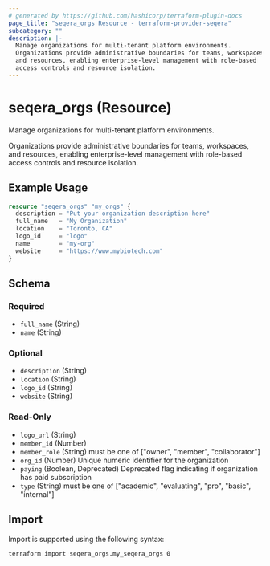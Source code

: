 ```yaml
---
# generated by https://github.com/hashicorp/terraform-plugin-docs
page_title: "seqera_orgs Resource - terraform-provider-seqera"
subcategory: ""
description: |-
  Manage organizations for multi-tenant platform environments.
  Organizations provide administrative boundaries for teams, workspaces,
  and resources, enabling enterprise-level management with role-based
  access controls and resource isolation.
---
```


# seqera_orgs (Resource)

Manage organizations for multi-tenant platform environments.

Organizations provide administrative boundaries for teams, workspaces,
and resources, enabling enterprise-level management with role-based
access controls and resource isolation.

## Example Usage

```terraform
resource "seqera_orgs" "my_orgs" {
  description = "Put your organization description here"
  full_name   = "My Organization"
  location    = "Toronto, CA"
  logo_id     = "logo"
  name        = "my-org"
  website     = "https://www.mybiotech.com"
}
```

<!-- schema generated by tfplugindocs -->
## Schema

### Required

- `full_name` (String)
- `name` (String)

### Optional

- `description` (String)
- `location` (String)
- `logo_id` (String)
- `website` (String)

### Read-Only

- `logo_url` (String)
- `member_id` (Number)
- `member_role` (String) must be one of ["owner", "member", "collaborator"]
- `org_id` (Number) Unique numeric identifier for the organization
- `paying` (Boolean, Deprecated) Deprecated flag indicating if organization has paid subscription
- `type` (String) must be one of ["academic", "evaluating", "pro", "basic", "internal"]

## Import

Import is supported using the following syntax:

```shell
terraform import seqera_orgs.my_seqera_orgs 0
```
